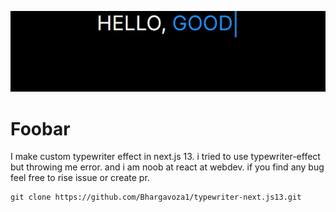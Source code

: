 <p align="center">
  <img src="./gitresource/efect.gif" />
</p>
  
 
 # Foobar

I make custom typewriter effect in next.js 13. i tried to use typewriter-effect but throwing me error.
and i am noob at react at webdev. if you find any bug feel free to rise issue or create pr.

```
git clone https://github.com/Bhargavoza1/typewriter-next.js13.git
```
